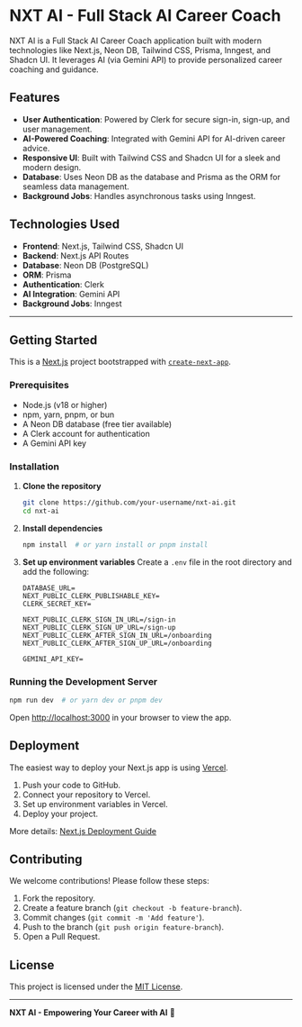 # NXT AI - Full Stack AI Career Coach

NXT AI is a Full Stack AI Career Coach application built with modern technologies like Next.js, Neon DB, Tailwind CSS, Prisma, Inngest, and Shadcn UI. It leverages AI (via Gemini API) to provide personalized career coaching and guidance.

## Features

- **User Authentication**: Powered by Clerk for secure sign-in, sign-up, and user management.
- **AI-Powered Coaching**: Integrated with Gemini API for AI-driven career advice.
- **Responsive UI**: Built with Tailwind CSS and Shadcn UI for a sleek and modern design.
- **Database**: Uses Neon DB as the database and Prisma as the ORM for seamless data management.
- **Background Jobs**: Handles asynchronous tasks using Inngest.

## Technologies Used

- **Frontend**: Next.js, Tailwind CSS, Shadcn UI
- **Backend**: Next.js API Routes
- **Database**: Neon DB (PostgreSQL)
- **ORM**: Prisma
- **Authentication**: Clerk
- **AI Integration**: Gemini API
- **Background Jobs**: Inngest

---

## Getting Started

This is a [Next.js](https://nextjs.org) project bootstrapped with [`create-next-app`](https://github.com/vercel/next.js/tree/canary/packages/create-next-app).

### Prerequisites

- Node.js (v18 or higher)
- npm, yarn, pnpm, or bun
- A Neon DB database (free tier available)
- A Clerk account for authentication
- A Gemini API key

### Installation

1. **Clone the repository**
   ```bash
   git clone https://github.com/your-username/nxt-ai.git
   cd nxt-ai
   ```

2. **Install dependencies**
   ```bash
   npm install  # or yarn install or pnpm install
   ```

3. **Set up environment variables**
   Create a `.env` file in the root directory and add the following:
   ```env
   DATABASE_URL=
   NEXT_PUBLIC_CLERK_PUBLISHABLE_KEY=
   CLERK_SECRET_KEY=
   
   NEXT_PUBLIC_CLERK_SIGN_IN_URL=/sign-in
   NEXT_PUBLIC_CLERK_SIGN_UP_URL=/sign-up
   NEXT_PUBLIC_CLERK_AFTER_SIGN_IN_URL=/onboarding
   NEXT_PUBLIC_CLERK_AFTER_SIGN_UP_URL=/onboarding
   
   GEMINI_API_KEY=
   ```

### Running the Development Server

```bash
npm run dev  # or yarn dev or pnpm dev
```

Open [http://localhost:3000](http://localhost:3000) in your browser to view the app.


## Deployment

The easiest way to deploy your Next.js app is using [Vercel](https://vercel.com/new).

1. Push your code to GitHub.
2. Connect your repository to Vercel.
3. Set up environment variables in Vercel.
4. Deploy your project.

More details: [Next.js Deployment Guide](https://nextjs.org/docs/deployment)

## Contributing

We welcome contributions! Please follow these steps:

1. Fork the repository.
2. Create a feature branch (`git checkout -b feature-branch`).
3. Commit changes (`git commit -m 'Add feature'`).
4. Push to the branch (`git push origin feature-branch`).
5. Open a Pull Request.

## License

This project is licensed under the [MIT License](LICENSE).

---

**NXT AI - Empowering Your Career with AI** 🚀

